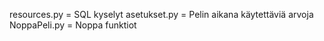 resources.py = SQL kyselyt
asetukset.py = Pelin aikana käytettäviä arvoja
NoppaPeli.py = Noppa funktiot